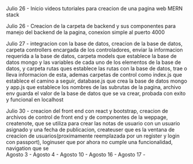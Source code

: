 Julio 26 - Inicio videos tutoriales para creacion de una pagina web MERN stack

Julio 26 - Creacion de la carpeta de backend y sus componentes para manejo del backend de la pagina, conexion simple al puerto 4000

Julio 27 - integracion con la base de datos, creacion de la base de datos, carpeta controllers encargada de los controladores, enviar la informacion requerida
a la base de datos, carpeta models que establece la base de datos mongo y las variables de cada uno de los elementos de la base de datos, y carpeta rutas ques establece
las rutas con la base de datos, trae o lleva informacion de esta, ademas carpetas de control como index.js que establece el camino a seguir, database.js que crea la base de datos mongo
y app.js que establece los nombres de las subrutas de la pagina, archivo env guarda el valor de la base de datos que se va crear, probada con exito y funcional en localhost

Julio 30 - creacion del front end con react y bootstrap, creacion de archivos de control de front end y de componentes de la weppage, createnote, que se utiliza para crear las notas de usuario con un usuario asignado y una fecha de publicacion, createuser que es la ventana de creacion de usuarios(proximamente reemplazada por un register y login con passport), loginuser que por ahora no cumple una funcionalidad, navigation que se  
Agosto 3 -
Agosto 4 -
Agosto 10 -
Agosto 16 -
Agosto 17 -